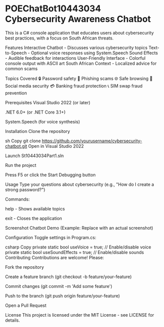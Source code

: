 # POEChatBot10443034 Cybersecurity Awareness Chatbot
This is a C# console application that educates users about cybersecurity best practices, with a focus on South African threats.

Features
Interactive Chatbot - Discusses various cybersecurity topics
Text-to-Speech - Optional voice responses using System.Speech
Sound Effects - Audible feedback for interactions
User-Friendly Interface - Colorful console output with ASCII art
South African Context - Localized advice for common scams

Topics Covered
🔒 Password safety
🎣 Phishing scams
🌐 Safe browsing
📱 Social media security
💳 Banking fraud protection
📞 SIM swap fraud prevention

Prerequisites
Visual Studio 2022 (or later)

.NET 6.0+ (or .NET Core 3.1+)

System.Speech (for voice synthesis)

Installation
Clone the repository

sh
Copy
git clone https://github.com/yourusername/cybersecurity-chatbot.git
Open in Visual Studio 2022

Launch St10443034Part1.sln

Run the project

Press F5 or click the Start Debugging button

Usage
Type your questions about cybersecurity (e.g., "How do I create a strong password?")

Commands:

help - Shows available topics

exit - Closes the application

Screenshot
Chatbot Demo (Example: Replace with an actual screenshot)

Configuration
Toggle settings in Program.cs:

csharp
Copy
private static bool useVoice = true;      // Enable/disable voice  
private static bool useSoundEffects = true; // Enable/disable sounds  
Contributing
Contributions are welcome! Please:

Fork the repository

Create a feature branch (git checkout -b feature/your-feature)

Commit changes (git commit -m 'Add some feature')

Push to the branch (git push origin feature/your-feature)

Open a Pull Request

License
This project is licensed under the MIT License - see LICENSE for details.
